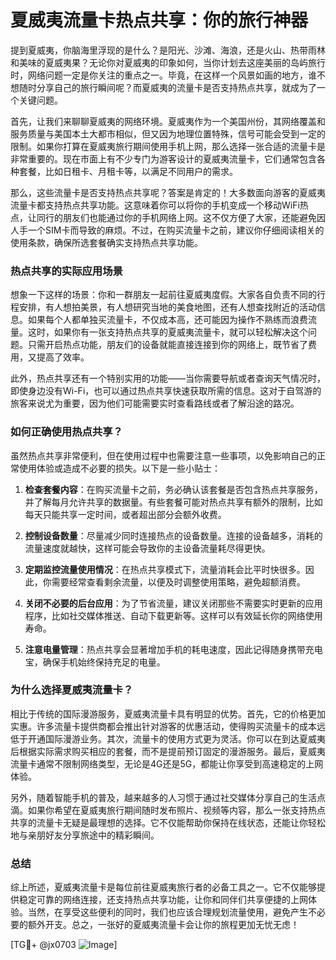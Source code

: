 # 夏威夷流量卡热点共享：你的旅行神器

提到夏威夷，你脑海里浮现的是什么？是阳光、沙滩、海浪，还是火山、热带雨林和美味的夏威夷果？无论你对夏威夷的印象如何，当你计划去这座美丽的岛屿旅行时，网络问题一定是你关注的重点之一。毕竟，在这样一个风景如画的地方，谁不想随时分享自己的旅行瞬间呢？而夏威夷的流量卡是否支持热点共享，就成为了一个关键问题。

首先，让我们来聊聊夏威夷的网络环境。夏威夷作为一个美国州份，其网络覆盖和服务质量与美国本土大都市相似，但又因为地理位置特殊，信号可能会受到一定的限制。如果你打算在夏威夷旅行期间使用手机上网，那么选择一张合适的流量卡是非常重要的。现在市面上有不少专门为游客设计的夏威夷流量卡，它们通常包含各种套餐，比如日租卡、月租卡等，以满足不同用户的需求。

那么，这些流量卡是否支持热点共享呢？答案是肯定的！大多数面向游客的夏威夷流量卡都支持热点共享功能。这意味着你可以将你的手机变成一个移动WiFi热点，让同行的朋友们也能通过你的手机网络上网。这不仅方便了大家，还能避免因人手一个SIM卡而导致的麻烦。不过，在购买流量卡之前，建议你仔细阅读相关的使用条款，确保所选套餐确实支持热点共享功能。

### 热点共享的实际应用场景

想象一下这样的场景：你和一群朋友一起前往夏威夷度假。大家各自负责不同的行程安排，有人想拍美景，有人想研究当地的美食地图，还有人想查找附近的活动信息。如果每个人都单独买流量卡，不仅成本高，还可能因为操作不熟练而浪费流量。这时，如果你有一张支持热点共享的夏威夷流量卡，就可以轻松解决这个问题。只需开启热点功能，朋友们的设备就能直接连接到你的网络上，既节省了费用，又提高了效率。

此外，热点共享还有一个特别实用的功能——当你需要导航或者查询天气情况时，即使身边没有Wi-Fi，也可以通过热点共享快速获取所需的信息。这对于自驾游的旅客来说尤为重要，因为他们可能需要实时查看路线或者了解沿途的路况。

### 如何正确使用热点共享？

虽然热点共享非常便利，但在使用过程中也需要注意一些事项，以免影响自己的正常使用体验或造成不必要的损失。以下是一些小贴士：

1. **检查套餐内容**：在购买流量卡之前，务必确认该套餐是否包含热点共享服务，并了解每月允许共享的数据量。有些套餐可能对热点共享有额外的限制，比如每天只能共享一定时间，或者超出部分会额外收费。
   
2. **控制设备数量**：尽量减少同时连接热点的设备数量。连接的设备越多，消耗的流量速度就越快，这样可能会导致你的主设备流量耗尽得更快。

3. **定期监控流量使用情况**：在热点共享模式下，流量消耗会比平时快很多。因此，你需要经常查看剩余流量，以便及时调整使用策略，避免超额消费。

4. **关闭不必要的后台应用**：为了节省流量，建议关闭那些不需要实时更新的应用程序，比如社交媒体推送、自动下载更新等。这样可以有效延长你的网络使用寿命。

5. **注意电量管理**：热点共享会显著增加手机的耗电速度，因此记得随身携带充电宝，确保手机始终保持充足的电量。

### 为什么选择夏威夷流量卡？

相比于传统的国际漫游服务，夏威夷流量卡具有明显的优势。首先，它的价格更加实惠。许多流量卡提供商都会推出针对游客的优惠活动，使得购买流量卡的成本远低于开通国际漫游业务。其次，流量卡的使用方式更为灵活。你可以在到达夏威夷后根据实际需求购买相应的套餐，而不是提前预订固定的漫游服务。最后，夏威夷流量卡通常不限制网络类型，无论是4G还是5G，都能让你享受到高速稳定的上网体验。

另外，随着智能手机的普及，越来越多的人习惯于通过社交媒体分享自己的生活点滴。如果你希望在夏威夷旅行期间随时发布照片、视频等内容，那么一张支持热点共享的流量卡无疑是最理想的选择。它不仅能帮助你保持在线状态，还能让你轻松地与亲朋好友分享旅途中的精彩瞬间。

### 总结

综上所述，夏威夷流量卡是每位前往夏威夷旅行者的必备工具之一。它不仅能够提供稳定可靠的网络连接，还支持热点共享功能，让你和同伴们共享便捷的上网体验。当然，在享受这些便利的同时，我们也应该合理规划流量使用，避免产生不必要的额外开支。总之，一张好的夏威夷流量卡会让你的旅程更加无忧无虑！

[TG💪+ @jx0703 ![Image](https://github.com/user-attachments/assets/dbca1d08-cadb-493c-b0ec-ad6f7a83f270)]